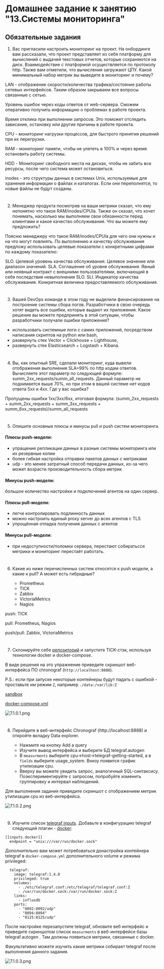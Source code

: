 # Домашнее задание к занятию "13.Системы мониторинга"

## Обязательные задания

1. Вас пригласили настроить мониторинг на проект. На онбординге вам рассказали, что проект представляет из себя 
платформу для вычислений с выдачей текстовых отчетов, которые сохраняются на диск. Взаимодействие с платформой 
осуществляется по протоколу http. Также вам отметили, что вычисления загружают ЦПУ. Какой минимальный набор метрик вы
выведите в мониторинг и почему?

LAN - отображение скорости/количества трафика/состояние работы сетевых интерфейсов. Таким образом закрываем все вопросы связанные с сетью.

Уровень ошибок через коды ответов от web-сервера. Сможем оперативно получить информацию о проблемах в работе проекта.

Время отклика при выполнении запросов. Это поможет отследить зависание, остановку или другие причины в работе проекта.

CPU - мониторинг нагрузки процессов, для быстрого принятия решений при их перегрузки.

RAM - мониторинг памяти, чтобы не улететь в 100% и через время остановить работу системы.

HDD - Мониторинг свободного места на дисках, чтобы не забить все ресурсы, после чего система может остановиться.

inodes -  это структуры данных в системах Unix, используемые для хранения информации о файлах и каталогах. Если они переполнятся, то новые файлы не будут созданы.

#
2. Менеджер продукта посмотрев на ваши метрики сказал, что ему непонятно что такое RAM/inodes/CPUla. Также он сказал, 
что хочет понимать, насколько мы выполняем свои обязанности перед клиентами и какое качество обслуживания. Что вы 
можете ему предложить?

Поясню менеджеру что такое RAM/inodes/CPUla для чего они нужны и на что могут повлиять. По выполнению и качеству обслуживания предложу использовать целевые показатели с конкретными цифрами по каждому показателю:

SLO. Целевой уровень качества обслуживания. Целевое значение или диапазон значений.
SLA. Соглашение об уровне обслуживания. Явный или неявный контракт с внешними пользователями, включающий в себя последствия невыполнения SLO.
SLI. Индикатор качества обслуживания. Конкретная величина предоставляемого обслуживания.

#
3. Вашей DevOps команде в этом году не выделили финансирование на построение системы сбора логов. Разработчики в свою 
очередь хотят видеть все ошибки, которые выдают их приложения. Какое решение вы можете предпринять в этой ситуации, 
чтобы разработчики получали ошибки приложения?

- использовать системные логи с самих приложений, посредством написания скриптов на python или bash,
- развернуть стек Vector + Clickhouse + Lighthouse, 
- развернуть стек Elasticsearch + Logstash + Kibana.

#
4. Вы, как опытный SRE, сделали мониторинг, куда вывели отображения выполнения SLA=99% по http кодам ответов. 
Вычисляете этот параметр по следующей формуле: summ_2xx_requests/summ_all_requests. Данный параметр не поднимается выше 
70%, но при этом в вашей системе нет кодов ответа 5xx и 4xx. Где у вас ошибка?

Пропущены ошибки 1хх/3хх/6хх, итоговая формула: (summ_2xx_requests + summ_2xx_requests + summ_3xx_requests + summ_6xx_requests)/summ_all_requests

#
5. Опишите основные плюсы и минусы pull и push систем мониторинга.

#### Плюсы push-модели:

- упращение репликации данных в разные системы мониторинга или их резервные копии
- более гибкая настройка отправки пакетов данных с метриками
- udp - это менее затратный способ передачи данных, из-за чего может возрасти производительность сбора метрик

#### Минусы push-модели:

большое количество настройки и подключений агентов на один сервер.

#### Плюсы pull-модели:

- легче контролировать подлинность данных
- можно настроить единый proxy server до всех агентов с TLS
- упрощённая отладка получения данных с агентов

#### Минусы pull-модели: 

- при недоступности/поломки сервера, перестают собиратьсся метрики и мониторинг перестаёт работать.

#
6. Какие из ниже перечисленных систем относятся к push модели, а какие к pull? А может есть гибридные?

    - Prometheus 
    - TICK
    - Zabbix
    - VictoriaMetrics
    - Nagios

push: TICK

pull: Prometheus, Nagios

push/pull: Zabbix, VictoriaMetrics

#
7. Склонируйте себе [репозиторий](https://github.com/influxdata/sandbox/tree/master) и запустите TICK-стэк, 
используя технологии docker и docker-compose.

В виде решения на это упражнение приведите скриншот веб-интерфейса ПО chronograf (`http://localhost:8888`). 

P.S.: если при запуске некоторые контейнеры будут падать с ошибкой - проставьте им режим `Z`, например
`./data:/var/lib:Z`

[sandbox](sandbox)

[docker-compose.yml](sandbox/docker-compose.yml)

![7.1.0.1.png](picture/7.1.0.1.png)

#
8. Перейдите в веб-интерфейс Chronograf (http://localhost:8888) и откройте вкладку Data explorer.
        
    - Нажмите на кнопку Add a query
    - Изучите вывод интерфейса и выберите БД telegraf.autogen
    - В `measurments` выберите cpu->host->telegraf-getting-started, а в `fields` выберите usage_system. Внизу появится график утилизации cpu.
    - Вверху вы можете увидеть запрос, аналогичный SQL-синтаксису. Поэкспериментируйте с запросом, попробуйте изменить группировку и интервал наблюдений.

Для выполнения задания приведите скриншот с отображением метрик утилизации cpu из веб-интерфейса.

![7.1.0.2.png](picture/7.1.0.2.png)

#
9. Изучите список [telegraf inputs](https://github.com/influxdata/telegraf/tree/master/plugins/inputs). 
Добавьте в конфигурацию telegraf следующий плагин - [docker](https://github.com/influxdata/telegraf/tree/master/plugins/inputs/docker):
```
[[inputs.docker]]
  endpoint = "unix:///var/run/docker.sock"
```

Дополнительно вам может потребоваться донастройка контейнера telegraf в `docker-compose.yml` дополнительного volume и 
режима privileged:
```
  telegraf:
    image: telegraf:1.4.0
    privileged: true
    volumes:
      - ./etc/telegraf.conf:/etc/telegraf/telegraf.conf:Z
      - /var/run/docker.sock:/var/run/docker.sock:Z
    links:
      - influxdb
    ports:
      - "8092:8092/udp"
      - "8094:8094"
      - "8125:8125/udp"
```

После настройке перезапустите telegraf, обновите веб интерфейс и приведите скриншотом список `measurments` в 
веб-интерфейсе базы telegraf.autogen . Там должны появиться метрики, связанные с docker.

Факультативно можете изучить какие метрики собирает telegraf после выполнения данного задания.

![7.1.0.3.png](picture/7.1.0.3.png)